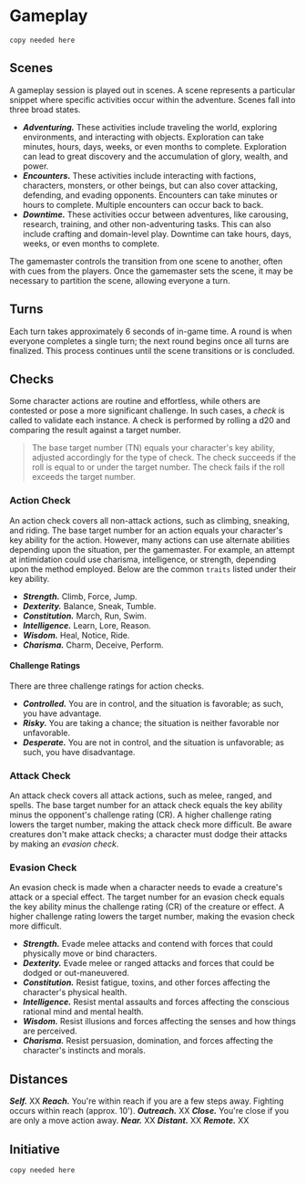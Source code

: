# Gameplay

`copy needed here`

## Scenes

A gameplay session is played out in scenes. A scene represents a particular snippet where specific activities occur within the adventure. Scenes fall into three broad states.

* ***Adventuring.*** These activities include traveling the world, exploring environments, and interacting with objects. Exploration can take minutes, hours, days, weeks, or even months to complete. Exploration can lead to great discovery and the accumulation of glory, wealth, and power.
* ***Encounters.*** These activities include interacting with factions, characters, monsters, or other beings, but can also cover attacking, defending, and evading opponents. Encounters can take minutes or hours to complete. Multiple encounters can occur back to back.
* ***Downtime.*** These activities occur between adventures, like carousing, research, training, and other non-adventuring tasks. This can also include crafting and domain-level play. Downtime can take hours, days, weeks, or even months to complete.

The gamemaster controls the transition from one scene to another, often with cues from the players. Once the gamemaster sets the scene, it may be necessary to partition the scene, allowing everyone a turn.
## Turns

Each turn takes approximately 6 seconds of in-game time. A round is when everyone completes a single turn; the next round begins once all turns are finalized. This process continues until the scene transitions or is concluded.

## Checks

Some character actions are routine and effortless, while others are contested or pose a more significant challenge. In such cases, a *check* is called to validate each instance. A check is performed by rolling a d20 and comparing the result against a target number.

> The base target number (TN) equals your character's key ability, adjusted accordingly for the type of check. The check succeeds if the roll is equal to or under the target number. The check fails if the roll exceeds the target number.

### Action Check

An action check covers all non-attack actions, such as climbing, sneaking, and riding. The base target number for an action equals your character's key ability for the action. However, many actions can use alternate abilities depending upon the situation, per the gamemaster. For example, an attempt at intimidation could use charisma, intelligence, or strength, depending upon the method employed. Below are the common `traits` listed under their key ability.

* ***Strength.*** Climb, Force, Jump.
* ***Dexterity.*** Balance, Sneak, Tumble.
* ***Constitution.*** March, Run, Swim.
* ***Intelligence.*** Learn, Lore, Reason.
* ***Wisdom.*** Heal, Notice, Ride.
* ***Charisma.***  Charm, Deceive, Perform.

#### Challenge Ratings

There are three challenge ratings for action checks.

* ***Controlled.*** You are in control, and the situation is favorable; as such, you have advantage.
* ***Risky.*** You are taking a chance; the situation is neither favorable nor unfavorable.
* ***Desperate.*** You are not in control, and the situation is unfavorable; as such, you have disadvantage.

### Attack Check

An attack check covers all attack actions, such as melee, ranged, and spells. The base target number for an attack check equals the key ability minus the opponent's challenge rating (CR). A higher challenge rating lowers the target number, making the attack check more difficult. Be aware creatures don't make attack checks; a character must dodge their attacks by making an *evasion check*.

### Evasion Check

An evasion check is made when a character needs to evade a creature's attack or a special effect. The target number for an evasion check equals the key ability minus the challenge rating (CR) of the creature or effect. A higher challenge rating lowers the target number, making the evasion check more difficult.

* ***Strength.*** Evade melee attacks and contend with forces that could physically move or bind characters.
* ***Dexterity.*** Evade melee or ranged attacks and forces that could be dodged or out-maneuvered. 
* ***Constitution.*** Resist fatigue, toxins, and other forces affecting the character's physical health.
* ***Intelligence.*** Resist mental assaults and forces affecting the conscious rational mind and mental health.
* ***Wisdom.*** Resist illusions and forces affecting the senses and how things are perceived.
* ***Charisma.*** Resist persuasion, domination, and forces affecting the character's instincts and morals.

## Distances

***Self.*** XX
***Reach.*** You're within reach if you are a few steps away. Fighting occurs within reach (approx. 10').
***Outreach.*** XX
***Close.*** You're close if you are only a move action away. 
***Near.*** XX
***Distant.*** XX
***Remote.*** XX

## Initiative

`copy needed here`

